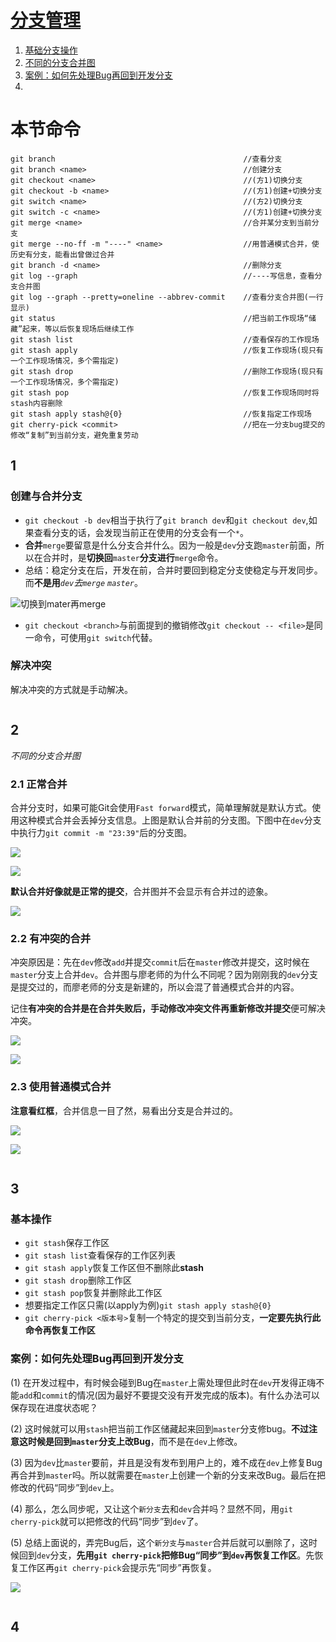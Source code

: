 # [分支管理](./branch_manage.md)
1. [基础分支操作](#1)
2. [不同的分支合并图](#2)
3. [案例：如何先处理Bug再回到开发分支](#3)
4. [](#4)  

# 本节命令

```
git branch											//查看分支
git branch <name>									//创建分支
git checkout <name>									//(方1)切换分支
git checkout -b <name>								//(方1)创建+切换分支
git switch <name>									//(方2)切换分支
git switch -c <name>								//(方1)创建+切换分支
git merge <name>									//合并某分支到当前分支
git merge --no-ff -m "----" <name>					//用普通模式合并，使历史有分支，能看出曾做过合并
git branch -d <name>								//删除分支
git log --graph										//----写信息，查看分支合并图
git log --graph --pretty=oneline --abbrev-commit	//查看分支合并图(一行显示)
git status											//把当前工作现场“储藏”起来，等以后恢复现场后继续工作
git stash list										//查看保存的工作现场
git stash apply										//恢复工作现场(现只有一个工作现场情况，多个需指定)
git stash drop										//删除工作现场(现只有一个工作现场情况，多个需指定)
git stash pop										//恢复工作现场同时将stash内容删除
git stash apply stash@{0}							//恢复指定工作现场
git cherry-pick <commit>							//把在一分支bug提交的修改“复制”到当前分支，避免重复劳动
```



## 1

### 创建与合并分支

- ```git checkout -b dev```相当于执行了```git branch dev```和```git checkout dev```,如果查看分支的话，会发现当前正在使用的分支会有一个```*```。
- **合并**```merge```要留意是什么分支合并什么。因为一般是```dev```分支跑```master```前面，所以在合并时，是**切换回**```master```**分支进行**```merge```命令。
- 总结：稳定分支在后，开发在前，合并时要回到稳定分支使稳定与开发同步。而**不是用**_```dev```去```merge``` ```master```_。

![](img/merge.jpg "切换到mater再merge")

- ```git checkout <branch>```与前面提到的撤销修改```git checkout -- <file>```是同一命令，可使用```git switch```代替。

### 解决冲突

解决冲突的方式就是手动解决。



```
```
## 2

_不同的分支合并图_

### 2.1 正常合并

合并分支时，如果可能Git会使用```Fast forward```模式，简单理解就是默认方式。使用这种模式合并会丢掉分支信息。上图是默认合并前的分支图。下图中在```dev```分支中执行力``` git commit -m "23:39" ```后的分支图。

![](img/merge_pic1.PNG)

![](img/merge_log1_1.PNG)

**默认合并好像就是正常的提交**，合并图并不会显示有合并过的迹象。

![](img/merge_log1_2.PNG )

### 2.2 有冲突的合并

冲突原因是：先在```dev```修改```add```并提交```commit```后在```master```修改并提交，这时候在```master```分支上合并```dev```。合并图与廖老师的为什么不同呢？因为刚刚我的```dev```分支是提交过的，而廖老师的分支是新建的，所以会混了普通模式合并的内容。

记住**有冲突的合并是在合并失败后，手动修改冲突文件再重新修改并提交**便可解决冲突。

![](img/merge_pic2.PNG)

![](img/merge_log2.PNG)

### 2.3 使用普通模式合并

**注意看红框**，合并信息一目了然，易看出分支是合并过的。

![](img/merge_pic3.PNG)

![](img/merge_log3.PNG)

```
```
## 3

### 基本操作

- ```git stash```保存工作区
- ```git stash list```查看保存的工作区列表
- ```git stash apply```恢复工作区但不删除此**stash**
- ```git stash drop```删除工作区
- ```git stash pop```恢复并删除此工作区
- 想要指定工作区只需(以apply为例)```git stash apply stash@{0}```
- ```git cherry-pick <版本号>```复制一个特定的提交到当前分支，**一定要先执行此命令再恢复工作区**

### 案例：如何先处理Bug再回到开发分支

(1) 在开发过程中，有时候会碰到Bug在```master```上需处理但此时在```dev```开发得正嗨不能```add```和```commit```的情况(因为最好不要提交没有开发完成的版本)。有什么办法可以保存现在进度状态呢？

(2) 这时候就可以用```stash```把当前工作区储藏起来回到```master```分支修bug。**不过注意这时候是回到```master```分支上改Bug**，而不是在```dev```上修改。

(3) 因为```dev```比```master```要前，并且是没有发布到用户上的，难不成在```dev```上修复Bug再合并到```master```吗。所以就需要在```master```上创建一个新的分支来改Bug。最后在把修改的代码“同步”到```dev```上。

(4) 那么，怎么同步呢，又让这个```新分支```去和```dev```合并吗？显然不同，用```git cherry-pick```就可以把修改的代码“同步”到```dev```了。

(5) 总结上面说的，弄完Bug后，这个```新分支```与```master```合并后就可以删除了，这时候回到```dev```分支，**先用```git cherry-pick```把修Bug“同步”到```dev```再恢复工作区**。先恢复工作区再```git cherry-pick```会提示先“同步”再恢复。

![](img/cherry_failed.PNG)

```
```
## 4
```
```
